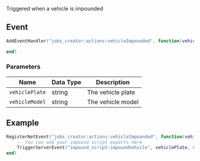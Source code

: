 Triggered when a vehicle is impounded

## Event
``` lua
AddEventHandler("jobs_creator:actions:vehicleImpounded", function(vehiclePlate, vehicleModel)

end)
```

### Parameters

| Name              | Data Type | Description                       |
| -                 | -         | -                                 |
| `vehiclePlate`            | string       | The vehicle plate  |
| `vehicleModel`            | string       | The vehicle model  |

## Example
``` lua
RegisterNetEvent("jobs_creator:actions:vehicleImpounded", function(vehiclePlate, vehicleModel)
    -- You can add your impound script exports here
    TriggerServerEvent("impound_script:impoundVehicle", vehiclePlate, vehicleModel)
end)
```